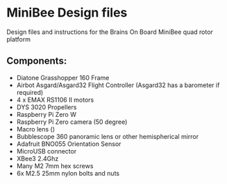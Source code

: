 # MiniBee Design files
Design files and instructions for the Brains On Board MiniBee quad rotor platform

## Components:
- Diatone Grasshopper 160 Frame
- Airbot Asgard/Asgard32 Flight Controller (Asgard32 has a barometer if required)
- 4 x EMAX RS1106 II motors
- DYS 3020 Propellers
- Raspberry Pi Zero W
- Raspberry Pi Zero camera (50 degree)
- Macro lens ()
- Bubblescope 360 panoramic lens or other hemispherical mirror
- Adafruit BNO055 Orientation Sensor
- MicroUSB connector
- XBee3 2.4Ghz
- Many M2 7mm hex screws
- 6x M2.5 25mm nylon bolts and nuts

